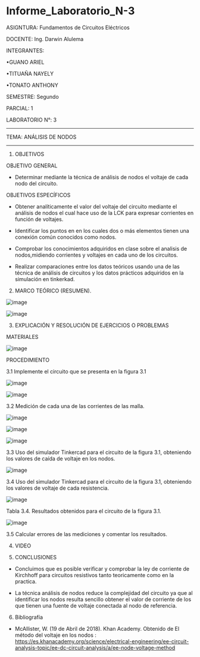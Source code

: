 # Informe_Laboratorio_N-3

ASIGNTURA: Fundamentos de Circuitos Eléctricos

DOCENTE: Ing. Darwin Alulema

INTEGRANTES:

•GUANO ARIEL

•TITUAÑA NAYELY

•TONATO ANTHONY

SEMESTRE: Segundo

PARCIAL: 1

LABORATORIO N°: 3

----------------------------------------------

TEMA: ANÁLISIS DE NODOS

--------------------------------------------------

1. OBJETIVOS

OBJETIVO GENERAL

* Determinar mediante la técnica de análisis de nodos el voltaje de cada nodo del circuito.

OBJETIVOS ESPECÍFICOS

* Obtener analíticamente el valor del voltaje del circuito mediante el análisis de nodos el cual hace uso de la LCK para expresar corrientes en función de voltajes.

* Identificar los puntos en en los cuales dos o más elementos tienen una conexión común conocidos como nodos.

* Comprobar los conocimientos adquiridos en clase sobre el analisis de nodos,midiendo corrientes y voltajes en cada uno de los circuitos.

* Realizar comparaciones entre los datos teóricos usando una de las técnica de análisis de circuitos y los datos prácticos adquiridos en la simulación en tinkerkad.

2. MARCO TEÓRICO (RESUMEN).

![image](https://user-images.githubusercontent.com/105722861/172533959-bf4afb50-d340-44a1-9140-fd50464c8dbd.png)

![image](https://user-images.githubusercontent.com/105722861/172534070-a986abf4-0f8d-4be6-9b92-a7013e15d4a5.png)


3. EXPLICACIÓN Y RESOLUCIÓN DE EJERCICIOS O PROBLEMAS 

MATERIALES 

![image](https://user-images.githubusercontent.com/105722861/172521055-69a9ba64-0aa1-47a7-9b8a-18515dce9515.png)

PROCEDIMIENTO

3.1 Implemente el circuito que se presenta en la figura 3.1

![image](https://user-images.githubusercontent.com/105722861/172534441-a2c2b5a4-4a32-40df-ba1f-ae97148cfee9.png)

![image](https://user-images.githubusercontent.com/105722861/172734424-07454c2b-9534-437c-91ae-cd5924a5c869.png)

3.2 Medición de cada una de las corrientes de las malla.

![image](https://user-images.githubusercontent.com/105722861/172748436-731cc17f-60a4-4d3d-b912-2148573fbe90.png)

![image](https://user-images.githubusercontent.com/105722861/172748694-da21d869-c053-4aef-8582-174a883b9fef.png)

![image](https://user-images.githubusercontent.com/105722861/172748898-e01fa525-0545-4bc8-9cb0-e6aec003a69e.png)

3.3  Uso del simulador Tinkercad para el circuito de la figura 3.1, obteniendo los valores de caída de voltaje en los nodos.

![image](https://user-images.githubusercontent.com/105722861/172749161-fe46b3a7-28a0-4ce5-b87d-9765a6772162.png)

3.4 Uso del simulador Tinkercad para el circuito de la figura 3.1, obteniendo los valores de voltaje de cada resistencia.

![image](https://user-images.githubusercontent.com/105722861/172749389-32eadbe7-a9e0-4adf-baa5-216e8ffd0d7b.png)

Tabla 3.4. Resultados obtenidos para el circuito de la figura 3.1.

![image](https://user-images.githubusercontent.com/105722861/172750674-9d580fc6-3681-40f5-a4a4-2e1a6e90ee6b.png)

3.5 Calcular errores de las mediciones y comentar los resultados.


4. VIDEO

5. CONCLUSIONES

* Concluimos que es posible verificar y comprobar la ley de corriente de Kirchhoff para circuitos resistivos tanto teoricamente como en la practica.

* La técnica análisis de nodos reduce la complejidad del circuito ya que al identificar los nodos resulta sencillo obtener el valor de corriente de los que tienen una fuente de voltaje conectada al nodo de referencia.

6. Bibliografía 

* McAllister, W. (19 de Abril de 2018). Khan Academy. Obtenido de El método del voltaje en los nodos : https://es.khanacademy.org/science/electrical-engineering/ee-circuit-analysis-topic/ee-dc-circuit-analysis/a/ee-node-voltage-method

